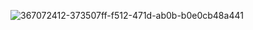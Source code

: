 
![367072412-373507ff-f512-471d-ab0b-b0e0cb48a441](https://github.com/user-attachments/assets/ac37a9e3-66a2-40df-b984-4f3c38ee1641)
